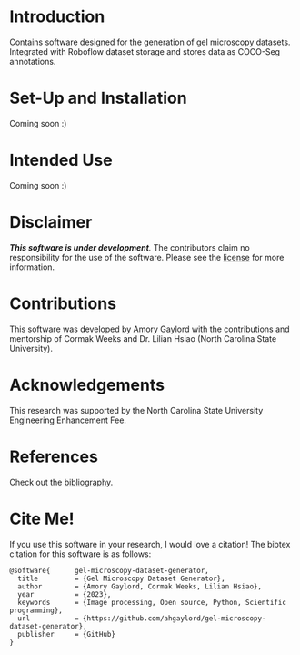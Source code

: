 # Introduction

Contains software designed for the generation of gel microscopy datasets. Integrated with Roboflow dataset storage and stores data as COCO-Seg annotations.

# Set-Up and Installation

Coming soon :)

# Intended Use

Coming soon :)

# Disclaimer

*__This software is under development__.* The contributors claim no responsibility for the use of the software. Please see the [license](https://github.com/ahgaylord/gel-microscopy-dataset-generator/blob/main/LICENSE) for more information.

# Contributions

This software was developed by Amory Gaylord with the contributions and mentorship of Cormak Weeks and Dr. Lilian Hsiao (North Carolina State University).

# Acknowledgements

This research was supported by the North Carolina State University Engineering Enhancement Fee.

# References

Check out the [bibliography](https://github.com/ahgaylord/gel-microscopy-dataset-generator/blob/main/bibliography.bib).

# Cite Me!

If you use this software in your research, I would love a citation! The bibtex citation for this software is as follows:

    @software{      gel-microscopy-dataset-generator,
      title         = {Gel Microscopy Dataset Generator},
      author        = {Amory Gaylord, Cormak Weeks, Lilian Hsiao},
      year          = {2023},
      keywords      = {Image processing, Open source, Python, Scientific programming},
      url           = {https://github.com/ahgaylord/gel-microscopy-dataset-generator},
      publisher     = {GitHub}
    }
